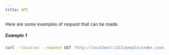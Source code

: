 ```yaml
---
title: API
---
```


Here are some examples of request that can be made.

##### Example 1

```bash
curl --location --request GET 'http://localhost:1313/people/index.json'
```
